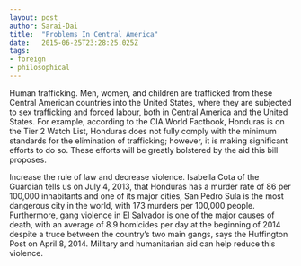 ```yaml
---
layout: post 
author: Sarai-Dai 
title:  "Problems In Central America" 
date:   2015-06-25T23:28:25.025Z 
tags: 
- foreign
- philosophical
---
```


Human trafficking. Men, women, and children are trafficked from these Central American countries into the United States, where they are subjected to sex trafficking and forced labour, both in Central America and the United States. For example, according to the CIA World Factbook, Honduras is on the Tier 2 Watch List, Honduras does not fully comply with the minimum standards for the elimination of trafficking; however, it is making significant efforts to do so. These efforts will be greatly bolstered by the aid this bill proposes. 

Increase the rule of law and decrease violence. Isabella Cota of the Guardian tells us on July 4, 2013, that Honduras has a murder rate of 86 per 100,000 inhabitants and one of its major cities, San Pedro Sula is the most dangerous city in the world, with 173 murders per 100,000 people. Furthermore, gang violence in El Salvador is one of the major causes of death, with an average of 8.9 homicides per day at the beginning of 2014 despite a truce between the country’s two main gangs, says the Huffington Post on April 8, 2014. Military and humanitarian aid can help reduce this violence.